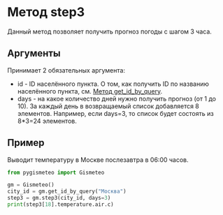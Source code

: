 # Метод step3

Данный метод позволяет получить прогноз погоды с шагом 3 часа.

## Аргументы

Принимает 2 обязательных аргумента:

- id - ID населённого пункта. О том, как получить ID по названию населённого пункта, см. [Метод get_id_by_query](get_id_by_query.md).
- days - на какое количество дней нужно получить прогноз (от 1 до 10). За каждый день в возвращаемый список добавляется 8 элементов. Например, если days=3, то список будет состоять из 8\*3=24 элементов.

## Пример

Выводит температуру в Москве послезавтра в 06:00 часов.

```python
from pygismeteo import Gismeteo

gm = Gismeteo()
city_id = gm.get_id_by_query("Москва")
step3 = gm.step3(city_id, days=3)
print(step3[18].temperature.air.c)
```
